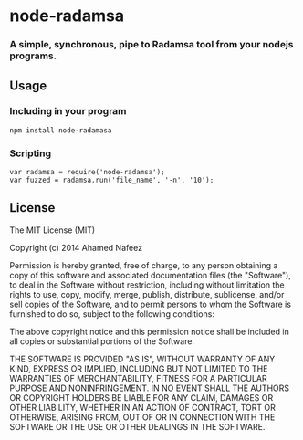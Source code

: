 node-radamsa
=============

### A simple, synchronous, pipe to Radamsa tool from your nodejs programs.

## Usage

### Including in your program
````
npm install node-radamasa
````

### Scripting

````
var radamsa = require('node-radamsa');
var fuzzed = radamsa.run('file_name', '-n', '10');
````

## License

The MIT License (MIT)

Copyright (c) 2014 Ahamed Nafeez

Permission is hereby granted, free of charge, to any person obtaining a copy of
this software and associated documentation files (the "Software"), to deal in
the Software without restriction, including without limitation the rights to
use, copy, modify, merge, publish, distribute, sublicense, and/or sell copies of
the Software, and to permit persons to whom the Software is furnished to do so,
subject to the following conditions:

The above copyright notice and this permission notice shall be included in all
copies or substantial portions of the Software.

THE SOFTWARE IS PROVIDED "AS IS", WITHOUT WARRANTY OF ANY KIND, EXPRESS OR
IMPLIED, INCLUDING BUT NOT LIMITED TO THE WARRANTIES OF MERCHANTABILITY, FITNESS
FOR A PARTICULAR PURPOSE AND NONINFRINGEMENT. IN NO EVENT SHALL THE AUTHORS OR
COPYRIGHT HOLDERS BE LIABLE FOR ANY CLAIM, DAMAGES OR OTHER LIABILITY, WHETHER
IN AN ACTION OF CONTRACT, TORT OR OTHERWISE, ARISING FROM, OUT OF OR IN
CONNECTION WITH THE SOFTWARE OR THE USE OR OTHER DEALINGS IN THE SOFTWARE.
